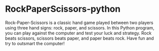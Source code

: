 # RockPaperScissors-python
Rock-Paper-Scissors is a classic hand game played between two players using three hand signs: rock, paper, and scissors. In this Python program, you can play against the computer and test your luck and strategy. Rock beats scissors, scissors beats paper, and paper beats rock. Have fun and try to outsmart the computer!
